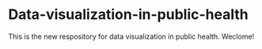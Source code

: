 Data-visualization-in-public-health
===================================

This is the new respository for data visualization in public health. Weclome!
